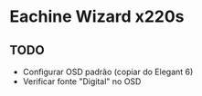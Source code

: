 # Eachine Wizard x220s

## TODO

- Configurar OSD padrão (copiar do Elegant 6)
- Verificar fonte "Digital" no OSD
